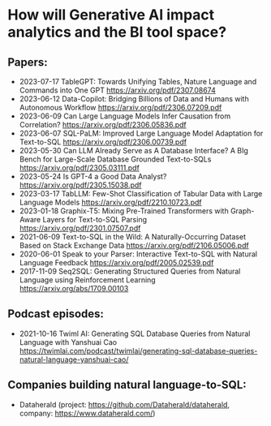 # How will Generative AI impact analytics and the BI tool space? 

## Papers:
+ 2023-07-17 TableGPT: Towards Unifying Tables, Nature Language and Commands into One GPT https://arxiv.org/pdf/2307.08674
+ 2023-06-12 Data-Copilot: Bridging Billions of Data and Humans with Autonomous Workflow https://arxiv.org/pdf/2306.07209.pdf
+ 2023-06-09 Can Large Language Models Infer Causation from Correlation? https://arxiv.org/pdf/2306.05836.pdf
+ 2023-06-07 SQL-PaLM: Improved Large Language Model Adaptation for Text-to-SQL https://arxiv.org/pdf/2306.00739.pdf
+ 2023-05-30 Can LLM Already Serve as A Database Interface? A BIg Bench for Large-Scale Database Grounded Text-to-SQLs https://arxiv.org/pdf/2305.03111.pdf
+ 2023-05-24 Is GPT-4 a Good Data Analyst? https://arxiv.org/pdf/2305.15038.pdf
+ 2023-03-17 TabLLM: Few-Shot Classification of Tabular Data with Large Language Models https://arxiv.org/pdf/2210.10723.pdf
+ 2023-01-18 Graphix-T5: Mixing Pre-Trained Transformers with Graph-Aware Layers for Text-to-SQL Parsing https://arxiv.org/pdf/2301.07507.pdf
+ 2021-06-09 Text-to-SQL in the Wild: A Naturally-Occurring Dataset Based on Stack Exchange Data https://arxiv.org/pdf/2106.05006.pdf
+ 2020-06-01 Speak to your Parser: Interactive Text-to-SQL with Natural Language Feedback https://arxiv.org/pdf/2005.02539.pdf
+ 2017-11-09 Seq2SQL: Generating Structured Queries from Natural Language using Reinforcement Learning https://arxiv.org/abs/1709.00103

## Podcast episodes:
+ 2021-10-16 Twiml AI: Generating SQL Database Queries from Natural Language with Yanshuai Cao https://twimlai.com/podcast/twimlai/generating-sql-database-queries-natural-language-yanshuai-cao/

## Companies building natural language-to-SQL:
+ Dataherald (project: https://github.com/Dataherald/dataherald, company: https://www.dataherald.com/)
